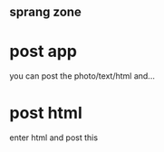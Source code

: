 ## sprang zone

# post app
you can post the photo/text/html and...

# post html
enter html and post this
